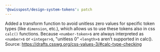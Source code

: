 ```yaml
---
'@swisspost/design-system-tokens': patch
---
```


Added a transform function to avoid unitless zero values for specific token types (like `dimension`, etc.), which allows us to use these tokens also in css `calc()` functions.
Because `<number-token>`s are always interpreted as `<number>`s or `<integer>`s, "unitless 0" `<length>`s aren’t supported in calc().
Source: https://drafts.csswg.org/css-values-3/#calc-type-checking
